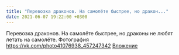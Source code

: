 ```yaml
---
title: "Перевозка драконов. На самолёте быстрее, но дракон..."
date: 2021-06-07 19:22:00 +0300
---
```


Перевозка драконов. На самолёте быстрее, но драконы не любят летать на самолёте.
Фотография
<a class="vk-attach" href="https://vk.com/photo41076938_457247342">https://vk.com/photo41076938_457247342</a>
<a class="vk-attach" href="https://vk.com/photo41076938_457247342">Вложение</a>
